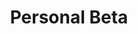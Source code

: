 ---
layout: page
title: Personal Beta
tagline: Terrors from the JavasCrypt
description: Minimal personal site based on K Broman's minimal tutorial on making a simple website with GitHub Pages
---